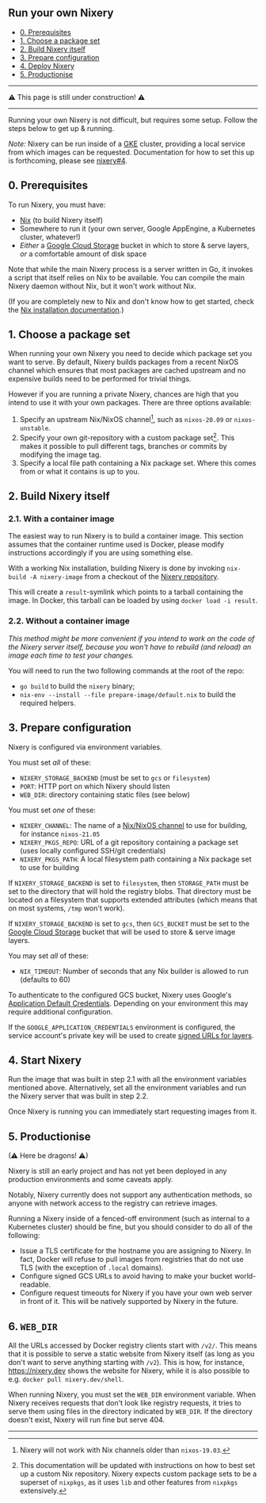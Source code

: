 ## Run your own Nixery

<!-- markdown-toc start - Don't edit this section. Run M-x markdown-toc-refresh-toc -->

- [0. Prerequisites](#0-prerequisites)
- [1. Choose a package set](#1-choose-a-package-set)
- [2. Build Nixery itself](#2-build-nixery-itself)
- [3. Prepare configuration](#3-prepare-configuration)
- [4. Deploy Nixery](#4-deploy-nixery)
- [5. Productionise](#5-productionise)

<!-- markdown-toc end -->


---------

⚠ This page is still under construction! ⚠

--------

Running your own Nixery is not difficult, but requires some setup. Follow the
steps below to get up & running.

*Note:* Nixery can be run inside of a [GKE][] cluster, providing a local service
from which images can be requested. Documentation for how to set this up is
forthcoming, please see [nixery#4][].

## 0. Prerequisites

To run Nixery, you must have:

* [Nix][] (to build Nixery itself)
* Somewhere to run it (your own server, Google AppEngine, a Kubernetes cluster,
  whatever!)
* *Either* a [Google Cloud Storage][gcs] bucket in which to store & serve layers,
  *or* a comfortable amount of disk space

Note that while the main Nixery process is a server written in Go,
it invokes a script that itself relies on Nix to be available.
You can compile the main Nixery daemon without Nix, but it won't
work without Nix.

(If you are completely new to Nix and don't know how to get
started, check the [Nix installation documentation][nixinstall].)

## 1. Choose a package set

When running your own Nixery you need to decide which package set you want to
serve. By default, Nixery builds packages from a recent NixOS channel which
ensures that most packages are cached upstream and no expensive builds need to
be performed for trivial things.

However if you are running a private Nixery, chances are high that you intend to
use it with your own packages. There are three options available:

1. Specify an upstream Nix/NixOS channel[^1], such as `nixos-20.09` or
   `nixos-unstable`.
2. Specify your own git-repository with a custom package set[^2]. This makes it
   possible to pull different tags, branches or commits by modifying the image
   tag.
3. Specify a local file path containing a Nix package set. Where this comes from
   or what it contains is up to you.

## 2. Build Nixery itself

### 2.1. With a container image

The easiest way to run Nixery is to build a container image.
This section assumes that the container runtime used is Docker,
please modify instructions accordingly if
you are using something else.

With a working Nix installation, building Nixery is done by invoking `nix-build
-A nixery-image` from a checkout of the [Nixery repository][repo].

This will create a `result`-symlink which points to a tarball containing the
image. In Docker, this tarball can be loaded by using `docker load -i result`.

### 2.2. Without a container image

*This method might be more convenient if you intend to work on
the code of the Nixery server itself, because you won't have to
rebuild (and reload) an image each time to test your changes.*

You will need to run the two following commands at the root of the repo:

* `go build` to build the `nixery` binary;
* `nix-env --install --file prepare-image/default.nix` to build
  the required helpers.

## 3. Prepare configuration

Nixery is configured via environment variables.

You must set *all* of these:

* `NIXERY_STORAGE_BACKEND` (must be set to `gcs` or `filesystem`)
* `PORT`: HTTP port on which Nixery should listen
* `WEB_DIR`: directory containing static files (see below)

You must set *one* of these:

* `NIXERY_CHANNEL`: The name of a [Nix/NixOS channel][nixchannel] to use for building,
  for instance `nixos-21.05`
* `NIXERY_PKGS_REPO`: URL of a git repository containing a package set (uses
  locally configured SSH/git credentials)
* `NIXERY_PKGS_PATH`: A local filesystem path containing a Nix package set to use
  for building

If `NIXERY_STORAGE_BACKEND` is set to `filesystem`, then `STORAGE_PATH`
must be set to the directory that will hold the registry blobs.
That directory must be located on a filesystem that supports extended
attributes (which means that on most systems, `/tmp` won't work).

If `NIXERY_STORAGE_BACKEND` is set to `gcs`, then `GCS_BUCKET`
must be set to the [Google Cloud Storage][gcs] bucket that will be
used to store & serve image layers.

You may set *all* of these:

* `NIX_TIMEOUT`: Number of seconds that any Nix builder is allowed to run
  (defaults to 60)

To authenticate to the configured GCS bucket, Nixery uses Google's [Application
Default Credentials][ADC]. Depending on your environment this may require
additional configuration.

If the `GOOGLE_APPLICATION_CREDENTIALS` environment is configured, the service
account's private key will be used to create [signed URLs for
layers][signed-urls].

## 4. Start Nixery

Run the image that was built in step 2.1 with all the environment variables
mentioned above. Alternatively, set all the environment variables and run
the Nixery server that was built in step 2.2.

Once Nixery is running you can immediately start requesting images from it.

## 5. Productionise

(⚠ Here be dragons! ⚠)

Nixery is still an early project and has not yet been deployed in any production
environments and some caveats apply.

Notably, Nixery currently does not support any authentication methods, so anyone
with network access to the registry can retrieve images.

Running a Nixery inside of a fenced-off environment (such as internal to a
Kubernetes cluster) should be fine, but you should consider to do all of the
following:

* Issue a TLS certificate for the hostname you are assigning to Nixery. In fact,
  Docker will refuse to pull images from registries that do not use TLS (with
  the exception of `.local` domains).
* Configure signed GCS URLs to avoid having to make your bucket world-readable.
* Configure request timeouts for Nixery if you have your own web server in front
  of it. This will be natively supported by Nixery in the future.

## 6. `WEB_DIR`

All the URLs accessed by Docker registry clients start with `/v2/`.
This means that it is possible to serve a static website from Nixery
itself (as long as you don't want to serve anything starting with `/v2`).
This is how, for instance, https://nixery.dev shows the website for Nixery,
while it is also possible to e.g. `docker pull nixery.dev/shell`.

When running Nixery, you must set the `WEB_DIR` environment variable.
When Nixery receives requests that don't look like registry requests,
it tries to serve them using files in the directory indicated by `WEB_DIR`.
If the directory doesn't exist, Nixery will run fine but serve 404.

-------

[^1]: Nixery will not work with Nix channels older than `nixos-19.03`.

[^2]: This documentation will be updated with instructions on how to best set up
    a custom Nix repository. Nixery expects custom package sets to be a superset
    of `nixpkgs`, as it uses `lib` and other features from `nixpkgs`
    extensively.

[GKE]: https://cloud.google.com/kubernetes-engine/
[nixery#4]: https://github.com/tazjin/nixery/issues/4
[Nix]: https://nixos.org/nix
[gcs]: https://cloud.google.com/storage/
[repo]: https://github.com/tazjin/nixery
[signed-urls]: under-the-hood.html#5-image-layers-are-requested
[ADC]: https://cloud.google.com/docs/authentication/production#finding_credentials_automatically
[nixinstall]: https://nixos.org/manual/nix/stable/installation/installing-binary.html
[nixchannel]: https://nixos.wiki/wiki/Nix_channels
